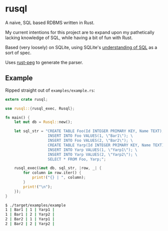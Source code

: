 # rusql

A naive, SQL based RDBMS written in Rust.

My current intentions for this project are to expand upon my pathetically
lacking knowledge of SQL, while having a bit of fun with Rust.

Based (very loosely) on SQLite, using SQLite's [understanding of SQL](https://www.sqlite.org/lang.html) as a sort of spec.

Uses [rust-peg](https://github.com/kevinmehall/rust-peg) to generate the parser.

## Example

Ripped straight out of `examples/example.rs`:

``` rust
extern crate rusql;

use rusql::{rusql_exec, Rusql};

fn main() {
    let mut db = Rusql::new();

    let sql_str = "CREATE TABLE Foo(Id INTEGER PRIMARY KEY, Name TEXT); \
                   INSERT INTO Foo VALUES(1, \"Bar1\"); \
                   INSERT INTO Foo VALUES(2, \"Bar2\"); \
                   CREATE TABLE Yarp(Id INTEGER PRIMARY KEY, Name TEXT); \
                   INSERT INTO Yarp VALUES(1, \"Yarp1\"); \
                   INSERT INTO Yarp VALUES(2, \"Yarp2\"); \
                   SELECT * FROM Foo, Yarp;";

    rusql_exec(&mut db, sql_str, |row, _| {
        for column in row.iter() {
            print!("{} | ", column);
        }
        print!("\n");
    });
}
```

``` sh
$ ./target/examples/example 
1 | Bar1 | 1 | Yarp1 |
1 | Bar1 | 2 | Yarp2 |
2 | Bar2 | 1 | Yarp1 |
2 | Bar2 | 2 | Yarp2 |
```
